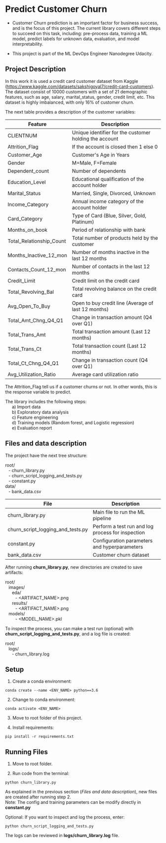 # Predict Customer Churn

- Customer Churn prediction is an important factor for business success, and is the focus of this project. The current library covers different steps to succeed on this task, including: pre-process data, training a ML model, predict labels for unknown data, evaluation, and model interpretability.

- This project is part of the ML DevOps Engineer Nanodegree Udacity. 

## Project Description
In this work it is used a credit card customer dataset from Kaggle (https://www.kaggle.com/datasets/sakshigoyal7/credit-card-customers). The dataset consist of 10000 customers with a set of 21 demographic features, such as age, salary, marital_status, gender, credit limit, etc. This dataset is highly imbalanced, with only 16% of customer churn.

The next table provides a description of the customer variables:

| Feature | Description |
| ------- | ----------- |
| CLIENTNUM | Unique identifier for the customer holding the account |
| Attrition_Flag | If the account is closed then 1 else 0 |
| Customer_Age | Customer's Age in Years |
| Gender | M=Male, F=Female |
| Dependent_count | Number of dependents |
| Education_Level | Educational qualification of the account holder |
| Marital_Status | Married, Single, Divorced, Unknown |
| Income_Category | Annual income category of the account holder |
| Card_Category | Type of Card (Blue, Silver, Gold, Platinum) |
| Months_on_book | Period of relationship with bank |
| Total_Relationship_Count | Total number of products held by the customer |
| Months_Inactive_12_mon | Number of months inactive in the last 12 months |
| Contacts_Count_12_mon | Number of contacts in the last 12 months |
| Credit_Limit | Credit limit on the credit card |
| Total_Revolving_Bal | Total revolving balance on the credit card |
| Avg_Open_To_Buy | Open to buy credit line (Average of last 12 months) |
| Total_Amt_Chng_Q4_Q1 | Change in transaction amount (Q4 over Q1) |
| Total_Trans_Amt | Total transaction amount (Last 12 months) |
| Total_Trans_Ct | Total transaction count (Last 12 months) |
| Total_Ct_Chng_Q4_Q1 | Change in transaction count (Q4 over Q1) |
| Avg_Utilization_Ratio | Average card utilization ratio |

The Attrition_Flag tell us if a customer churns or not. In other words, this is the response variable to predict.

The library includes the following steps:  
&ensp; &ensp; a) Import data  
&ensp; &ensp; b) Exploratory data analysis  
&ensp; &ensp; c) Feature engineering  
&ensp; &ensp; d) Training models (Random forest, and Logistic regression)  
&ensp; &ensp; e) Evaluation report

## Files and data description
The project have the next tree structure:

root/  
&ensp; \- churn_library.py  
&ensp; \- churn_script_logging_and_tests.py  
&ensp; \- constant.py  
data/  
&ensp; \- bank_data.csv

| File | Description |
| ---- | ----------- |
| churn_library.py | Main file to run the ML pipeline |
| churn_script_logging_and_tests.py| Perform a test run and log process for inspection |
| constant.py | Configuration parameters and hyperparameters |
| bank_data.csv | Customer churn dataset |

After running **churn_library.py**, new directories are created to save artifacts:

root/  
&ensp; images/  
&ensp; &ensp; eda/  
&ensp; &ensp; &ensp; \- <ARTIFACT_NAME>.png   
&ensp; &ensp; results/  
&ensp; &ensp; &ensp; \- <ARTIFACT_NAME>.png  
&ensp; models/  
&ensp; &ensp; &ensp; \- <MODEL_NAME>.pkl

To inspect the process, you can make a test run (optional) with **churn_script_logging_and_tests.py**, and a log file is created:

root/  
&ensp; logs/  
&ensp; &ensp; \- churn_library.log
## Setup

1. Create a conda environment:
```
conda create --name <ENV_NAME> python==3.6
```
2. Change to conda environment:
```
conda activate <ENV_NAME>
```
3. Move to root folder of this project.

4. Install requirements:
```
pip install -r requirements.txt
```

## Running Files

1. Move to root folder.

2. Run code from the terminal:
```
python churn_library.py
```
As explained in the previous section (*Files and data description*), new files are created after running step 2.  
Note: The config and training parameters can be modify directly in **constant.py**

Optional: If you want to inspect and log the process, enter:
```
python churn_script_logging_and_tests.py
```
The logs can be reviewed in **logs/churn_library.log** file.  



